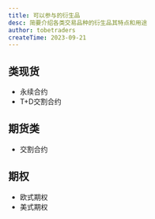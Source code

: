 ```yaml
---
title: 可以参与的衍生品
desc: 简要介绍各类交易品种的衍生品其特点和用途
author: tobetraders
createTime: 2023-09-21
---
```


## 类现货
* 永续合约  
* T+D交割合约
  
## 期货类
* 交割合约

## 期权
* 欧式期权
* 美式期权